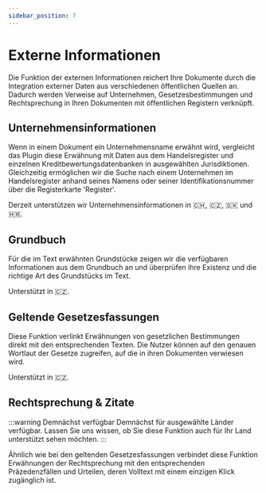 ```yaml
---
sidebar_position: 7
---
```


# Externe Informationen

Die Funktion der externen Informationen reichert Ihre Dokumente durch die Integration
externer Daten aus verschiedenen öffentlichen Quellen an. Dadurch werden Verweise auf
Unternehmen, Gesetzesbestimmungen und Rechtsprechung in Ihren Dokumenten mit
öffentlichen Registern verknüpft.

## Unternehmensinformationen

Wenn in einem Dokument ein Unternehmensname erwähnt wird, vergleicht das Plugin diese
Erwähnung mit Daten aus dem Handelsregister und einzelnen Kreditbewertungsdatenbanken
in ausgewählten Jurisdiktionen. Gleichzeitig ermöglichen wir die Suche nach einem
Unternehmen im Handelsregister anhand seines Namens oder seiner Identifikationsnummer
über die Registerkarte 'Register'.

Derzeit unterstützen wir Unternehmensinformationen in 🇨🇭, 🇨🇿, 🇸🇰 und 🇭🇷.

## Grundbuch

Für die im Text erwähnten Grundstücke zeigen wir die verfügbaren Informationen aus dem Grundbuch an und überprüfen ihre Existenz und die richtige Art des Grundstücks im Text.

Unterstützt in 🇨🇿.

## Geltende Gesetzesfassungen

Diese Funktion verlinkt Erwähnungen von gesetzlichen Bestimmungen direkt mit den entsprechenden Texten. Die Nutzer können auf den genauen Wortlaut der Gesetze zugreifen, auf die in ihren Dokumenten verwiesen wird.

Unterstützt in 🇨🇿.

## Rechtsprechung & Zitate

:::warning Demnächst verfügbar
Demnächst für ausgewählte Länder verfügbar. Lassen Sie uns wissen, ob Sie diese Funktion auch für Ihr Land unterstützt sehen möchten.
:::

Ähnlich wie bei den geltenden Gesetzesfassungen verbindet diese Funktion Erwähnungen der Rechtsprechung mit den entsprechenden Präzedenzfällen und Urteilen, deren Volltext mit einem einzigen Klick zugänglich ist.